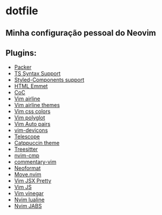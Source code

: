 # dotfile

## Minha configuração pessoal do Neovim

## Plugins:

<ul>
  <li><a href="https://github.com/wbthomason/packer.nvim">Packer</a></li>
  <li><a href="https://github.com/HerringtonDarkholme/yats.vim">TS Syntax Support</a></li>
  <li><a href="https://github.com/styled-components/vim-styled-components">Styled-Components support</a></li>
  <li><a href="https://github.com/mattn/emmet-vim">HTML Emmet</a></li>
  <li><a href="https://github.com/neoclide/coc.nvim">CoC</a></li>
  <li><a href="https://github.com/vim-airline/vim-airline">Vim airline</a></li>
  <li><a href="https://github.com/vim-airline/vim-airline-themes">Vim airline themes</a></li>
  <li><a href="https://github.com/ap/vim-css-color">Vim css colors</a></li>
  <li><a href="https://github.com/sheerun/vim-polyglot">Vim polyglot</a></li>
  <li><a href="https://github.com/jiangmiao/auto-pairs">Vim Auto pairs</a></li>
  <li><a href="https://github.com/ryanoasis/vim-devicons">vim-devicons</a></li>
  <li><a href="https://github.com/nvim-telescope/telescope.nvim">Telescope</a></li>
  <li><a href="https://github.com/catppuccin/nvim">Catppuccin theme</a></li>
  <li><a href="https://github.com/nvim-treesitter/nvim-treesitter">Treesitter</a></li>
  <li><a href="https://github.com/hrsh7th/nvim-cmp">nvim-cmp</a></li>
  <li><a href="https://github.com/tpope/vim-commentary">commentary-vim</a></li>
  <li><a href="https://github.com/sbdchd/neoformat">Neoformat</a></li>
  <li><a href="https://github.com/fedepujol/move.nvim">Move.nvim</a></li>
  <li><a href="https://github.com/maxmellon/vim-jsx-pretty">Vim JSX Pretty</a></li>
  <li><a href="https://github.com/yuezk/vim-js">Vim JS</a></li>
  <li><a href="https://github.com/tpope/vim-vinegar">Vim vinegar</a></li>
  <li><a href="https://github.com/nvim-lualine/lualine.nvim">Nvim lualine</a></li>
  <li><a href="https://github.com/matbme/JABS.nvim">Nvim JABS</a></li>
</ul>
